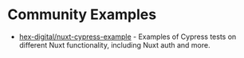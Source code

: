 # Community Examples

- [hex-digital/nuxt-cypress-example](https://github.com/hex-digital/nuxt-cypress-example) - Examples of Cypress tests on different Nuxt functionality, including Nuxt auth and more.
